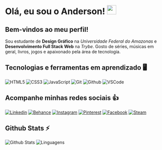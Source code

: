 # Olá, eu sou o Anderson! <img src="https://media.giphy.com/media/hvRJCLFzcasrR4ia7z/giphy.gif" width="30">
## Bem-vindos ao meu perfil!

Sou estudante de **Design Gráfico** na _Universidade Federal do Amazonas_ e **Desenvolvimento Full Stack Web** na _Trybe_. Gosto de séries, músicas em geral, livros, jogos e apaixonado pela área de tecnologia.


## Tecnologias e ferramentas em aprendizado :desktop_computer:


![HTML5](https://img.shields.io/badge/-HTML5-E34F26?style=for-the-badge&logo=html5&logoColor=white)
![CSS3](https://img.shields.io/badge/-CSS3-1572B6?style=for-the-badge&logo=css3&logoColor=white)
![JavaScript](https://img.shields.io/badge/-JavaScript-F7DF1E?style=for-the-badge&logo=javascript&logoColor=black)
![Git](https://img.shields.io/badge/-Git-F05032?style=for-the-badge&logo=git&logoColor=white)
![Github](https://img.shields.io/badge/-GitHub-181717?style=for-the-badge&logo=github&logoColor=white)
![VSCode](https://img.shields.io/badge/-VSCode-007ACC?style=for-the-badge&logo=visualstudiocode&logoColor=white)


## Acompanhe minhas redes sociais :thumbsup:

<a href="https://www.linkedin.com/in/andssilva/" target="_blank">[![Linkedin](https://img.shields.io/badge/linkedin-%230A66C2.svg?&style=for-the-badge&logo=linkedin&logoColor=white&link=https://www.linkedin.com/in/andssilva/)]()</a>
<a href="https://www.behance.net/andersonsilva23" target="_blank">[![Behance](https://img.shields.io/badge/behance-%231769FF.svg?&style=for-the-badge&logo=behance&logoColor=white&link=https://www.behance.net/andersonsilva23)]()</a>
<a href="https://www.instagram.com/it_s_andy/" target="_blank">[![Instagram](https://img.shields.io/badge/instagram-%23E4405F.svg?&style=for-the-badge&logo=instagram&logoColor=white&link=https://www.instagram.com/it_s_andy/)]()</a>
<a href="https://pin.it/LJ0f4QV" target="_blank">[![Pinterest](https://img.shields.io/badge/pinterest-%23BD081C.svg?&style=for-the-badge&logo=pinterest&logoColor=white&link=https://pin.it/LJ0f4QV)]()</a>
<a href="https://web.facebook.com/anderson.silva.37/" target="_blank">[![Facebook](https://img.shields.io/badge/facebook-%231877F2.svg?&style=for-the-badge&logo=facebook&logoColor=white&link=https://web.facebook.com/anderson.silva.37/)]()</a>
<a href="https://steamcommunity.com/profiles/76561198978248154/" target="_blank">[![Steam](https://img.shields.io/badge/steam-%23000000.svg?&style=for-the-badge&logo=steam&logoColor=white&link=https://steamcommunity.com/profiles/76561198978248154/)]()</a>

[comment]: # (Ideia steam por Lucas Lara - Turma 10 - Tribo A do curso de Desenvolvimento Web da Trybe)


## Github Stats :zap:

![Github Stats](https://github-readme-stats.vercel.app/api?username=AndersonSilva94&show_icons=true&theme=vue-dark&count_private=true&show_icons=true&include_all_commits=true) ![Linguagens](https://github-readme-stats.vercel.app/api/top-langs/?username=AndersonSilva94&theme=vue-dark&layout=compact)
